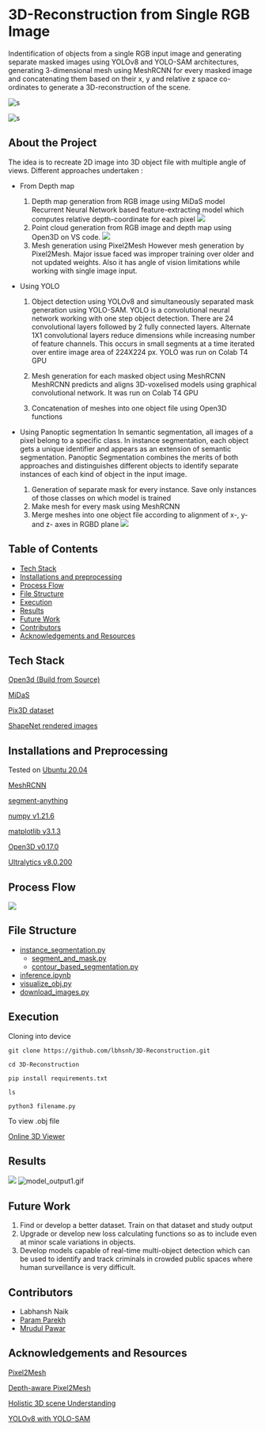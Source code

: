 
# 3D-Reconstruction from Single RGB Image

Indentification of objects from a single RGB input image and generating separate masked images using YOLOv8 and YOLO-SAM architectures, generating 3-dimensional mesh using MeshRCNN for every masked image and concatenating them based on their x, y and relative z space co-ordinates to generate a 3D-reconstruction of the scene.



![s](https://github.com/lbhnsh/3D-Reconstruction/blob/Param-Parekh/outputs/test.png?raw=true)


![s](https://github.com/lbhnsh/3D-Reconstruction/blob/Param-Parekh/outputs/Screenshot%20from%202023-11-07%2023-42-56.png?raw=true)











## About the Project

The idea is to recreate 2D image into 3D object file with multiple angle of views. Different approaches undertaken :

* From Depth map
   1. Depth map generation from RGB image using MiDaS model
   Recurrent Neural Network based feature-extracting model which computes relative depth-coordinate for each pixel
   ![](https://github.com/lbhnsh/3D-Reconstruction/blob/main/final_results/midas_depthmap.png?raw=True)
   2. Point cloud generation from RGB image and depth map using Open3D on VS code.
   ![](https://github.com/lbhnsh/3D-Reconstruction/blob/main/pointcloud/pointcloud.gif?raw=true)
   3. Mesh generation using Pixel2Mesh 
   However mesh generation by Pixel2Mesh. Major issue faced was improper training over older and not updated weights. Also it has angle of vision limitations while working with single image input.

* Using YOLO
   1. Object detection using YOLOv8 and simultaneously separated mask generation using YOLO-SAM. YOLO is a convolutional neural network working with one step object detection. There are 24 convolutional layers followed by 2 fully connected layers. Alternate 1X1 convolutional layers reduce dimensions while increasing number of feature channels. This occurs in small segments at a time iterated over entire image area of 224X224 px. YOLO was run on Colab T4 GPU

   2. Mesh generation for each masked object using MeshRCNN
   MeshRCNN predicts and aligns 3D-voxelised models using graphical convolutional network. It was run on Colab T4 GPU
   
   3. Concatenation of meshes into one object file using Open3D functions

   

* Using Panoptic segmentation
In semantic segmentation, all images of a pixel belong to a specific class. In instance segmentation, each object gets a unique identifier and appears as an extension of semantic segmentation. Panoptic Segmentation combines the merits of both approaches and distinguishes different objects to identify separate instances of each kind of object in the input image.
   1. Generation of separate mask for every instance. Save only instances of those classes on which model is trained
   2. Make mesh for every mask using MeshRCNN
   3. Merge meshes into one object file according to alignment of x-, y- and z- axes in RGBD plane
   ![](https://github.com/lbhnsh/3D-Reconstruction/blob/main/model_output2.gif?raw=true)
   


## Table of Contents
* [Tech Stack](https://github.com/lbhnsh/3D-Reconstruction/blob/Final/README(2).md#tech-stack)
* [Installations and preprocessing](https://github.com/lbhnsh/3D-Reconstruction/blob/Final/README(2).md#installations-and-preprocessing)
* [Process Flow](https://github.com/lbhnsh/3D-Reconstruction/blob/Final/README(2).md#process-flow)
* [File Structure](https://github.com/lbhnsh/3D-Reconstruction/blob/Final/README(3).md#file-structure)
* [Execution](https://github.com/lbhnsh/3D-Reconstruction/blob/Final/README(3).md#execution)
* [Results](https://github.com/lbhnsh/3D-Reconstruction/blob/Final/README(3).md#results)
* [Future Work](https://github.com/lbhnsh/3D-Reconstruction/blob/Final/README(3).md#future-work)
* [Contributors](https://github.com/lbhnsh/3D-Reconstruction/blob/Final/README(4).md#contributors)
* [Acknowledgements and Resources](https://github.com/lbhnsh/3D-Reconstruction/blob/Final/README(2).md#acknowledgements-and-resources)


## Tech Stack

[Open3d (Build from Source)](http://www.open3d.org/docs/release/compilation.html)

[MiDaS](https://pytorch.org/hub/intelisl_midas_v2/)

[Pix3D dataset](http://pix3d.csail.mit.edu/)

[ShapeNet rendered images](ftp://cs.stanford.edu/cs/cvgl/ShapeNetRendering.tgz)








## Installations and Preprocessing

Tested on [Ubuntu 20.04](https://ubuntu.com/download/desktop)


[MeshRCNN](https://github.com/facebookresearch/meshrcnn)

[segment-anything](https://github.com/facebookresearch/segment-anything)

[numpy v1.21.6](https://numpy.org/)

[matplotlib v3.1.3](https://matplotlib.org/)

[Open3D v0.17.0](http://www.open3d.org/docs/release/getting_started.html)

[Ultralytics v8.0.200](https://docs.ultralytics.com/quickstart/)






## Process Flow

![](https://github.com/lbhnsh/3D-Reconstruction/blob/Param-Parekh/Screenshot%20from%202023-11-08%2002-50-38.png?raw=true)





## File Structure

* [instance_segmentation.py](https://github.com/lbhnsh/3D-Reconstruction/blob/main/scripts/instance_segmentation.py)
   * [segment_and_mask.py](https://github.com/lbhnsh/3D-Reconstruction/blob/main/demo/segment_and_mask.py)
   * [contour_based_segmentation.py](https://github.com/lbhnsh/3D-Reconstruction/blob/main/scripts/contour_based_segmentation.py)
* [inference.ipynb](https://github.com/lbhnsh/3D-Reconstruction/blob/main/demo/inference.ipynb)
* [visualize_obj.py](https://github.com/lbhnsh/3D-Reconstruction/blob/main/scripts/visualize_obj.py)
* [download_images.py](https://github.com/lbhnsh/3D-Reconstruction/blob/main/scripts/download_images.py)

## Execution

Cloning into device 

```git clone https://github.com/lbhsnh/3D-Reconstruction.git```

```cd 3D-Reconstruction```

```pip install requirements.txt```

```ls```

```python3 filename.py```

To view .obj file 

[Online 3D Viewer](https://3dviewer.net/)


## Results

![](https://github.com/lbhnsh/3D-Reconstruction/blob/main/final_results/input1.jpg?raw=true)
![model_output1.gif](https://github.com/lbhnsh/3D-Reconstruction/blob/main/final_results/model_output1.gif?raw=true)


## Future Work

1. Find or develop a better dataset. Train on that dataset and study output
2. Upgrade or develop new loss calculating functions so as to include even at  minor scale variations in objects.
3. Develop models capable of real-time multi-object detection which can be used to identify and track criminals in crowded public spaces where human surveillance is very difficult.


## Contributors

* Labhansh Naik
* [Param Parekh](https://github.com/Param1304)
* [Mrudul Pawar](https://github.com/Mr-MVP)

## Acknowledgements and Resources

[Pixel2Mesh](https://openaccess.thecvf.com/content_ECCV_2018/papers/Nanyang_Wang_Pixel2Mesh_Generating_3D_ECCV_2018_paper.pdf)

[Depth-aware Pixel2Mesh](http://cs231n.stanford.edu/reports/2022/pdfs/167.pdf) 

[Holistic 3D scene Understanding](https://arxiv.org/pdf/2103.06422v3.pdf)

[YOLOv8 with YOLO-SAM](https://blog.roboflow.com/how-to-use-yolov8-with-sam/)


